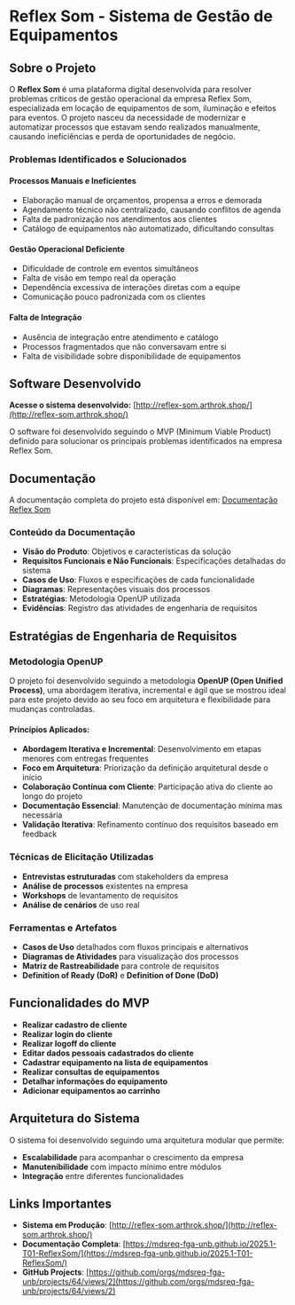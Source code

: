 # Reflex Som - Sistema de Gestão de Equipamentos

## Sobre o Projeto

O **Reflex Som** é uma plataforma digital desenvolvida para resolver problemas críticos de gestão operacional da empresa Reflex Som, especializada em locação de equipamentos de som, iluminação e efeitos para eventos. O projeto nasceu da necessidade de modernizar e automatizar processos que estavam sendo realizados manualmente, causando ineficiências e perda de oportunidades de negócio.

### Problemas Identificados e Solucionados

#### **Processos Manuais e Ineficientes**
- Elaboração manual de orçamentos, propensa a erros e demorada
- Agendamento técnico não centralizado, causando conflitos de agenda
- Falta de padronização nos atendimentos aos clientes
- Catálogo de equipamentos não automatizado, dificultando consultas

#### **Gestão Operacional Deficiente**
- Dificuldade de controle em eventos simultâneos
- Falta de visão em tempo real da operação
- Dependência excessiva de interações diretas com a equipe
- Comunicação pouco padronizada com os clientes

#### **Falta de Integração**
- Ausência de integração entre atendimento e catálogo
- Processos fragmentados que não conversavam entre si
- Falta de visibilidade sobre disponibilidade de equipamentos

## Software Desenvolvido

**Acesse o sistema desenvolvido:** [http://reflex-som.arthrok.shop/](http://reflex-som.arthrok.shop/)

O software foi desenvolvido seguindo o MVP (Minimum Viable Product) definido para solucionar os principais problemas identificados na empresa Reflex Som.

## Documentação

A documentação completa do projeto está disponível em: [Documentação Reflex Som](https://mdsreq-fga-unb.github.io/2025.1-T01-ReflexSom/)

### Conteúdo da Documentação

- **Visão do Produto**: Objetivos e características da solução
- **Requisitos Funcionais e Não Funcionais**: Especificações detalhadas do sistema
- **Casos de Uso**: Fluxos e especificações de cada funcionalidade
- **Diagramas**: Representações visuais dos processos
- **Estratégias**: Metodologia OpenUP utilizada
- **Evidências**: Registro das atividades de engenharia de requisitos

## Estratégias de Engenharia de Requisitos

### **Metodologia OpenUP**
O projeto foi desenvolvido seguindo a metodologia **OpenUP (Open Unified Process)**, uma abordagem iterativa, incremental e ágil que se mostrou ideal para este projeto devido ao seu foco em arquitetura e flexibilidade para mudanças controladas.

#### **Princípios Aplicados:**
- **Abordagem Iterativa e Incremental**: Desenvolvimento em etapas menores com entregas frequentes
- **Foco em Arquitetura**: Priorização da definição arquitetural desde o início
- **Colaboração Contínua com Cliente**: Participação ativa do cliente ao longo do projeto
- **Documentação Essencial**: Manutenção de documentação mínima mas necessária
- **Validação Iterativa**: Refinamento contínuo dos requisitos baseado em feedback

### **Técnicas de Elicitação Utilizadas**
- **Entrevistas estruturadas** com stakeholders da empresa
- **Análise de processos** existentes na empresa
- **Workshops** de levantamento de requisitos
- **Análise de cenários** de uso real

### **Ferramentas e Artefatos**
- **Casos de Uso** detalhados com fluxos principais e alternativos
- **Diagramas de Atividades** para visualização dos processos
- **Matriz de Rastreabilidade** para controle de requisitos
- **Definition of Ready (DoR)** e **Definition of Done (DoD)**


## Funcionalidades do MVP

- **Realizar cadastro de cliente**
- **Realizar login do cliente**
- **Realizar logoff do cliente**
- **Editar dados pessoais cadastrados do cliente**
- **Cadastrar equipamento na lista de equipamentos**
- **Realizar consultas de equipamentos**
- **Detalhar informações do equipamento**
- **Adicionar equipamentos ao carrinho**


## Arquitetura do Sistema

O sistema foi desenvolvido seguindo uma arquitetura modular que permite:
- **Escalabilidade** para acompanhar o crescimento da empresa
- **Manutenibilidade** com impacto mínimo entre módulos
- **Integração** entre diferentes funcionalidades


## Links Importantes

- **Sistema em Produção**: [http://reflex-som.arthrok.shop/](http://reflex-som.arthrok.shop/)
- **Documentação Completa**: [https://mdsreq-fga-unb.github.io/2025.1-T01-ReflexSom/](https://mdsreq-fga-unb.github.io/2025.1-T01-ReflexSom/)
- **GitHub Projects**: [https://github.com/orgs/mdsreq-fga-unb/projects/64/views/2](https://github.com/orgs/mdsreq-fga-unb/projects/64/views/2)



